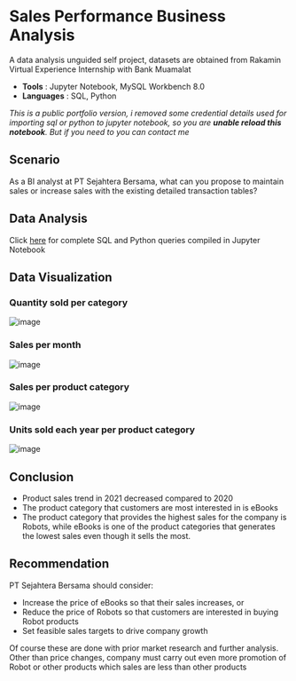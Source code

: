 # Sales Performance Business Analysis


A data analysis unguided self project, datasets are obtained from Rakamin Virtual Experience Internship with Bank Muamalat

- **Tools** : Jupyter Notebook, MySQL Workbench 8.0
- **Languages** : SQL, Python

*This is a public portfolio version, i removed some credential details used for importing sql or python to jupyter notebook,
so you are **unable reload this notebook**.
But if you need to you can contact me*



## Scenario

As a BI analyst at PT Sejahtera Bersama, what can you propose to maintain sales or increase sales with the existing detailed transaction tables?

## Data Analysis

Click [here](https://github.com/atriap/Sales-Performance-Business-Analysis/blob/main/Sales%20Performance%20Business%20Analysis.ipynb) for complete SQL and Python queries compiled in Jupyter Notebook

## Data Visualization

### Quantity sold per category
![image](https://user-images.githubusercontent.com/104981673/202838352-166eb148-b105-4649-8af3-b100a987bfd5.png)
### Sales per month
![image](https://user-images.githubusercontent.com/104981673/202839107-1d408050-044d-42d2-93a1-463a676af2bc.png)
### Sales per product category
![image](https://user-images.githubusercontent.com/104981673/202839087-431f6147-3a44-4545-9643-51a04340bbb6.png)
### Units sold each year per product category
![image](https://user-images.githubusercontent.com/104981673/202838359-c8aeba9b-a421-4b59-bcfe-a34772e09433.png)



## Conclusion
- Product sales trend in 2021 decreased compared to 2020
- The product category that customers are most interested in is eBooks
- The product category that provides the highest sales for the company is Robots, while eBooks is one of the product categories that generates the lowest sales even though it sells the most.



## Recommendation
PT Sejahtera Bersama should consider:
- Increase the price of eBooks so that their sales increases, or 
- Reduce the price of Robots so that customers are interested in buying Robot products
- Set feasible sales targets to drive company growth

Of course these are done with prior market research and further analysis. 
Other than price changes, company must carry out even more promotion of Robot or other products which sales are less than other products
